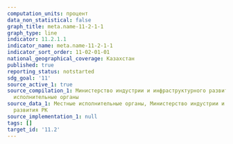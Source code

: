 ```yaml
---
computation_units: процент
data_non_statistical: false
graph_title: meta.name-11-2-1-1
graph_type: line
indicator: 11.2.1.1
indicator_name: meta.name-11-2-1-1
indicator_sort_order: 11-02-01-01
national_geographical_coverage: Казахстан
published: true
reporting_status: notstarted
sdg_goal: '11'
source_active_1: true
source_compilation_1: Министерство индустрии и инфраструктурного развития РК, Местные
  исполнительные органы
source_data_1: Местные исполнительные органы, Министерство индустрии и инфраструктурного
  развития РК
source_implementation_1: null
tags: []
target_id: '11.2'
---
```

